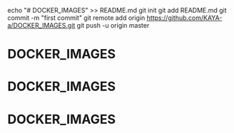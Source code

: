 echo "# DOCKER_IMAGES" >> README.md
git init
git add README.md
git commit -m "first commit"
git remote add origin https://github.com/KAYA-a/DOCKER_IMAGES.git
git push -u origin master
# DOCKER_IMAGES
# DOCKER_IMAGES
# DOCKER_IMAGES

